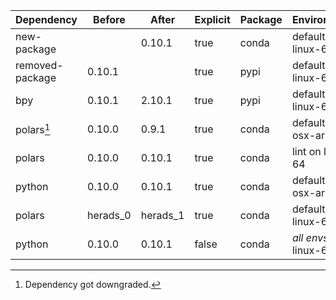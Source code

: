 |Dependency|Before|After|Explicit|Package|Environments|
|-|-|-|-|-|-|
|new-package||0.10.1|true|conda|default on linux-64|
|removed-package|0.10.1||true|pypi|default on linux-64|
|bpy|0.10.1|2.10.1|true|pypi|default on linux-64|
|polars[^2]|0.10.0|0.9.1|true|conda|default on osx-arm64|
|polars|0.10.0|0.10.1|true|conda|lint on linux-64|
|python|0.10.0|0.10.1|true|conda|default on osx-arm64|
|polars|herads_0|herads_1|true|conda|default on linux-64|
|python|0.10.0|0.10.1|false|conda|*all envs* on linux-64|

[^1]: *Cursive* means explicit dependency.
[^2]: Dependency got downgraded.
